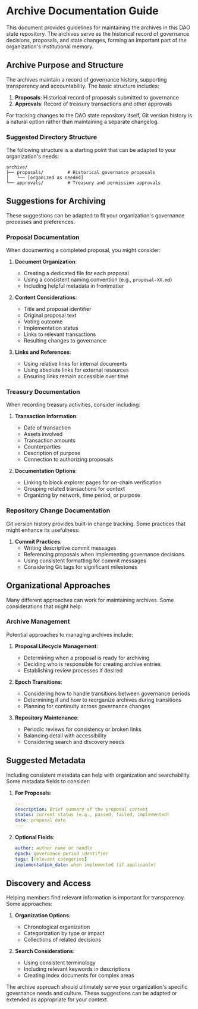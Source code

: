 # Archive Documentation Guide

This document provides guidelines for maintaining the archives in this DAO state repository. The archives serve as the historical record of governance decisions, proposals, and state changes, forming an important part of the organization's institutional memory.

## Archive Purpose and Structure

The archives maintain a record of governance history, supporting transparency and accountability. The basic structure includes:

1. **Proposals**: Historical record of proposals submitted to governance
2. **Approvals**: Record of treasury transactions and other approvals

For tracking changes to the DAO state repository itself, Git version history is a natural option rather than maintaining a separate changelog.

### Suggested Directory Structure

The following structure is a starting point that can be adapted to your organization's needs:

```
archive/
├── proposals/         # Historical governance proposals
│   └── [organized as needed]
└── approvals/         # Treasury and permission approvals
```

## Suggestions for Archiving

These suggestions can be adapted to fit your organization's governance processes and preferences.

### Proposal Documentation

When documenting a completed proposal, you might consider:

1. **Document Organization**:
   - Creating a dedicated file for each proposal
   - Using a consistent naming convention (e.g., `proposal-XX.md`) 
   - Including helpful metadata in frontmatter

2. **Content Considerations**:
   - Title and proposal identifier
   - Original proposal text
   - Voting outcome
   - Implementation status
   - Links to relevant transactions
   - Resulting changes to governance

3. **Links and References**:
   - Using relative links for internal documents
   - Using absolute links for external resources
   - Ensuring links remain accessible over time

### Treasury Documentation

When recording treasury activities, consider including:

1. **Transaction Information**:
   - Date of transaction
   - Assets involved
   - Transaction amounts
   - Counterparties
   - Description of purpose
   - Connection to authorizing proposals

2. **Documentation Options**:
   - Linking to block explorer pages for on-chain verification
   - Grouping related transactions for context
   - Organizing by network, time period, or purpose

### Repository Change Documentation

Git version history provides built-in change tracking. Some practices that might enhance its usefulness:

1. **Commit Practices**:
   - Writing descriptive commit messages
   - Referencing proposals when implementing governance decisions
   - Using consistent formatting for commit messages
   - Considering Git tags for significant milestones

## Organizational Approaches

Many different approaches can work for maintaining archives. Some considerations that might help:

### Archive Management

Potential approaches to managing archives include:

1. **Proposal Lifecycle Management**:
   - Determining when a proposal is ready for archiving
   - Deciding who is responsible for creating archive entries
   - Establishing review processes if desired

2. **Epoch Transitions**:
   - Considering how to handle transitions between governance periods
   - Determining if and how to reorganize archives during transitions
   - Planning for continuity across governance changes

3. **Repository Maintenance**:
   - Periodic reviews for consistency or broken links
   - Balancing detail with accessibility
   - Considering search and discovery needs

## Suggested Metadata

Including consistent metadata can help with organization and searchability. Some metadata fields to consider:

1. **For Proposals**:
   ```yaml
   ---
   description: Brief summary of the proposal content
   status: current status (e.g., passed, failed, implemented)
   date: proposal date
   ---
   ```

2. **Optional Fields**:
   ```yaml
   author: author name or handle
   epoch: governance period identifier
   tags: [relevant categories]
   implementation_date: when implemented (if applicable)
   ```

## Discovery and Access

Helping members find relevant information is important for transparency. Some approaches:

1. **Organization Options**:
   - Chronological organization
   - Categorization by type or impact
   - Collections of related decisions

2. **Search Considerations**:
   - Using consistent terminology
   - Including relevant keywords in descriptions
   - Creating index documents for complex areas

The archive approach should ultimately serve your organization's specific governance needs and culture. These suggestions can be adapted or extended as appropriate for your context.